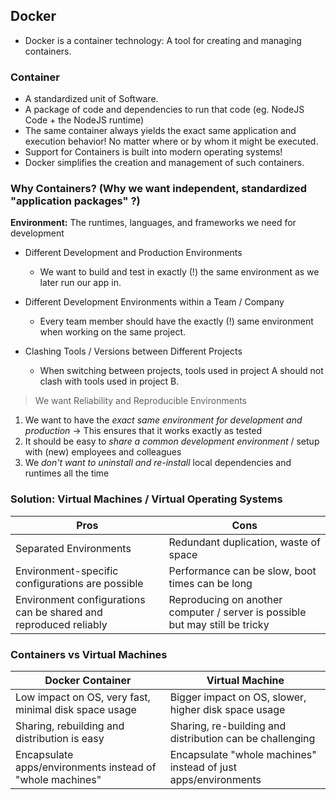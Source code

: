 ## Docker

- Docker is a container technology: A tool for creating and managing containers.

### Container

- A standardized unit of Software.
- A package of code and dependencies to run that code (eg. NodeJS Code + the NodeJS runtime)
- The same container always yields the exact same application and execution behavior! No matter where or by whom it might be executed.
- Support for Containers is built into modern operating systems!
- Docker simplifies the creation and management of such containers.

### Why Containers? (Why we want independent, standardized "application packages" ?)

**Environment:** The runtimes, languages, and frameworks we need for development

- Different Development and Production Environments

  - We want to build and test in exactly (!) the same environment as we later run our app in.

- Different Development Environments within a Team / Company
  - Every team member should have the exactly (!) same environment when working on the same project.
- Clashing Tools / Versions between Different Projects
  - When switching between projects, tools used in project A should not clash with tools used in project B.

> We want Reliability and Reproducible Environments

1. We want to have the _exact same environment for development and production_ -> This ensures that it works exactly as tested
2. It should be easy to _share a common development environment_ / setup with (new) employees and colleagues
3. We _don't want to uninstall and re-install_ local dependencies and runtimes all the time

### Solution: Virtual Machines / Virtual Operating Systems

| Pros                                                             | Cons                                                                         |
| ---------------------------------------------------------------- | ---------------------------------------------------------------------------- |
| Separated Environments                                           | Redundant duplication, waste of space                                        |
| Environment-specific configurations are possible                 | Performance can be slow, boot times can be long                              |
| Environment configurations can be shared and reproduced reliably | Reproducing on another computer / server is possible but may still be tricky |

### Containers vs Virtual Machines

| Docker Container                                          | Virtual Machine                                                |
| --------------------------------------------------------- | -------------------------------------------------------------- |
| Low impact on OS, very fast, minimal disk space usage     | Bigger impact on OS, slower, higher disk space usage           |
| Sharing, rebuilding and distribution is easy              | Sharing, re-building and distribution can be challenging       |
| Encapsulate apps/environments instead of "whole machines" | Encapsulate "whole machines" instead of just apps/environments |

